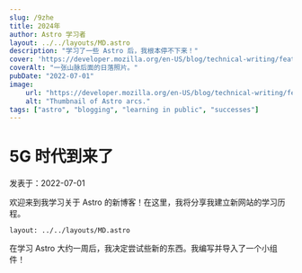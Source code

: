 ```yaml
---
slug: /9zhe
title: 2024年
author: Astro 学习者
layout: ../../layouts/MD.astro
description: "学习了一些 Astro 后，我根本停不下来！"
cover: 'https://developer.mozilla.org/en-US/blog/technical-writing/featured.png'
coverAlt: "一张山脉后面的日落照片。"
pubDate: "2022-07-01"
image:
    url: "https://developer.mozilla.org/en-US/blog/technical-writing/featured.png"
    alt: "Thumbnail of Astro arcs."
tags: ["astro", "blogging", "learning in public", "successes"]
---
```


# 5G 时代到来了

 发表于：2022-07-01

 欢迎来到我学习关于 Astro 的新博客！在这里，我将分享我建立新网站的学习历程。

```
layout: ../../layouts/MD.astro
```
在学习 Astro 大约一周后，我决定尝试些新的东西。我编写并导入了一个小组件！

